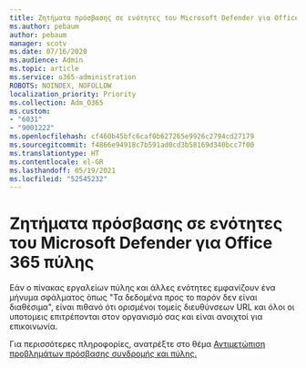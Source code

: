 ```yaml
---
title: Ζητήματα πρόσβασης σε ενότητες του Microsoft Defender για Office 365 πύλης
ms.author: pebaum
author: pebaum
manager: scotv
ms.date: 07/16/2020
ms.audience: Admin
ms.topic: article
ms.service: o365-administration
ROBOTS: NOINDEX, NOFOLLOW
localization_priority: Priority
ms.collection: Adm_O365
ms.custom:
- "6031"
- "9001222"
ms.openlocfilehash: cf460b45bfc6caf0b627265e9926c2794cd27179
ms.sourcegitcommit: f4866e94918c7b591ad0cd3b58169d340bcc7f00
ms.translationtype: HT
ms.contentlocale: el-GR
ms.lasthandoff: 05/19/2021
ms.locfileid: "52545232"
---
```

# <a name="issues-accessing-sections-of-microsoft-defender-for-office-365-portal"></a>Ζητήματα πρόσβασης σε ενότητες του Microsoft Defender για Office 365 πύλης

Εάν ο πίνακας εργαλείων πύλης και άλλες ενότητες εμφανίζουν ένα μήνυμα σφάλματος όπως "Τα δεδομένα προς το παρόν δεν είναι διαθέσιμα", είναι πιθανό ότι ορισμένοι τομείς διευθύνσεων URL και όλοι οι υποτομεις επιτρέπονται στον οργανισμό σας και είναι ανοιχτοί για επικοινωνία. 

Για περισσότερες πληροφορίες, ανατρέξτε στο θέμα [Αντιμετώπιση προβλημάτων πρόσβασης συνδρομής και πύλης.](/windows/security/threat-protection/microsoft-defender-atp/troubleshoot-onboarding-error-messages#data-currently-isnt-available-on-some-sections-of-the-portal)